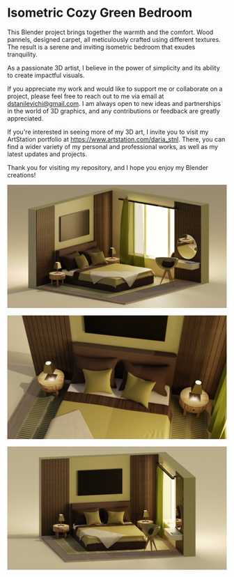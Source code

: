 # Isometric Cozy Green Bedroom

This Blender project brings together the warmth and the comfort. Wood pannels, designed carpet, all meticulously crafted using different textures.
The result is a serene and inviting isometric bedroom that exudes tranquility.

As a passionate 3D artist, I believe in the power of simplicity and its ability to create impactful visuals.

If you appreciate my work and would like to support me or collaborate on a project, please feel free to reach out to me via email at dstanilevichi@gmail.com. I am always open to new ideas and partnerships in the world of 3D graphics, and any contributions or feedback are greatly appreciated.

If you're interested in seeing more of my 3D art, I invite you to visit my ArtStation portfolio at https://www.artstation.com/daria_stnl. 
There, you can find a wider variety of my personal and professional works, as well as my latest updates and projects.

Thank you for visiting my repository, and I hope you enjoy my Blender creations!

![Bedroom!](Images/BedroomIsometricView.png)

![Bedroom!](Images/BedView.png)

![Bedroom!](Images/BedroomSideView.png)
